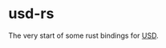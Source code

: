 # usd-rs

The very start of some rust bindings for [USD](https://github.com/PixarAnimationStudios/USD).
